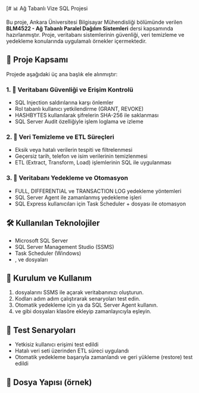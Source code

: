 [# 📊 Ağ Tabanlı Vize SQL Projesi

Bu proje, Ankara Üniversitesi Bilgisayar Mühendisliği bölümünde verilen **BLM4522 - Ağ Tabanlı Paralel Dağılım Sistemleri** dersi kapsamında hazırlanmıştır. Proje, veritabanı sistemlerinin güvenliği, veri temizleme ve yedekleme konularında uygulamalı örnekler içermektedir.

## 📌 Proje Kapsamı

Projede aşağıdaki üç ana başlık ele alınmıştır:

### 1. 🔐 Veritabanı Güvenliği ve Erişim Kontrolü
- SQL Injection saldırılarına karşı önlemler
- Rol tabanlı kullanıcı yetkilendirme (GRANT, REVOKE)
- HASHBYTES kullanılarak şifrelerin SHA-256 ile saklanması
- SQL Server Audit özelliğiyle işlem loglama ve izleme

### 2. 🧹 Veri Temizleme ve ETL Süreçleri
- Eksik veya hatalı verilerin tespiti ve filtrelenmesi
- Geçersiz tarih, telefon ve isim verilerinin temizlenmesi
- ETL (Extract, Transform, Load) işlemlerinin SQL ile uygulanması

### 3. 💾 Veritabanı Yedekleme ve Otomasyon
- FULL, DIFFERENTIAL ve TRANSACTION LOG yedekleme yöntemleri
- SQL Server Agent ile zamanlanmış yedekleme işleri
- SQL Express kullanıcıları için Task Scheduler +  dosyası ile otomasyon

## 🛠 Kullanılan Teknolojiler
- Microsoft SQL Server
- SQL Server Management Studio (SSMS)
- Task Scheduler (Windows)
- ,  ve  dosyaları

## 🚀 Kurulum ve Kullanım
1.  dosyalarını SSMS ile açarak veritabanınızı oluşturun.
2. Kodları adım adım çalıştırarak senaryoları test edin.
3. Otomatik yedekleme için  ya da SQL Server Agent kullanın.
4.  ve  gibi dosyaları klasöre ekleyip zamanlayıcıyla eşleyin.

## 🧪 Test Senaryoları
- Yetkisiz kullanıcı erişimi test edildi
- Hatalı veri seti üzerinden ETL süreci uygulandı
- Otomatik yedekleme başarıyla zamanlandı ve geri yükleme (restore) test edildi

## 📁 Dosya Yapısı (örnek)
